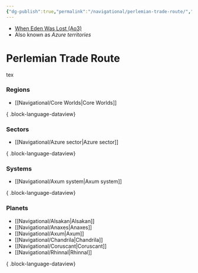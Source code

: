 ```yaml
---
{"dg-publish":true,"permalink":"/navigational/perlemian-trade-route/","tags":["map","hyperlane","azure"]}
---
```


- [When Eden Was Lost (Ao3)](https://archiveofourown.org/works/19334440/chapters/45992584)
- Also known as *Azure territories*
# Perlemian Trade Route
tex

### Regions
- [[Navigational/Core Worlds\|Core Worlds]]

{ .block-language-dataview}
### Sectors
- [[Navigational/Azure sector\|Azure sector]]

{ .block-language-dataview}
### Systems
- [[Navigational/Axum system\|Axum system]]

{ .block-language-dataview}
### Planets
- [[Navigational/Alsakan\|Alsakan]]
- [[Navigational/Anaxes\|Anaxes]]
- [[Navigational/Axum\|Axum]]
- [[Navigational/Chandrila\|Chandrila]]
- [[Navigational/Coruscant\|Coruscant]]
- [[Navigational/Rhinnal\|Rhinnal]]

{ .block-language-dataview}
